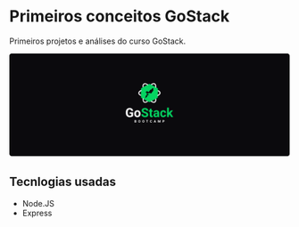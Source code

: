 # Primeiros conceitos GoStack

Primeiros projetos e análises do curso GoStack.

![Projeto Inicial GoStack](img/bg-goStack.png "Primeiro Projeto GoStack")

## Tecnlogias usadas

- Node.JS
- Express
